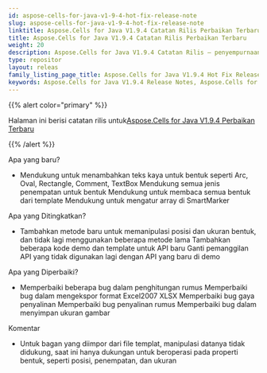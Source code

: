 ```yaml
---
id: aspose-cells-for-java-v1-9-4-hot-fix-release-note
slug: aspose-cells-for-java-v1-9-4-hot-fix-release-note
linktitle: Aspose.Cells for Java V1.9.4 Catatan Rilis Perbaikan Terbaru
title: Aspose.Cells for Java V1.9.4 Catatan Rilis Perbaikan Terbaru
weight: 20
description: Aspose.Cells for Java V1.9.4 Catatan Rilis – penyempurnaan terbaru, fitur baru, dan perbaikan
type: repositor
layout: releas
family_listing_page_title: Aspose.Cells for Java V1.9.4 Hot Fix Release Note
keywords: Aspose.Cells for Java V1.9.4 Release Notes, Aspose.Cells for Java V1.9.4 updates and fixe
---
```

{{% alert color="primary" %}} 

 Halaman ini berisi catatan rilis untuk[Aspose.Cells for Java V1.9.4 Perbaikan Terbaru](https://releases.aspose.com/cells/java/new-releases/aspose.cells-for-java-v1.9.4-hot-fix/)

{{% /alert %}} 

 Apa yang baru?

- Mendukung untuk menambahkan teks kaya untuk bentuk seperti Arc, Oval, Rectangle, Comment, TextBox
 Mendukung semua jenis penempatan untuk bentuk
 Mendukung untuk membaca semua bentuk dari template
 Mendukung untuk mengatur array di SmartMarker

 Apa yang Ditingkatkan?

- Tambahkan metode baru untuk memanipulasi posisi dan ukuran bentuk, dan tidak lagi menggunakan beberapa metode lama
 Tambahkan beberapa kode demo dan template untuk API baru
 Ganti pemanggilan API yang tidak digunakan lagi dengan API yang baru di demo

 Apa yang Diperbaiki?

- Memperbaiki beberapa bug dalam penghitungan rumus
 Memperbaiki bug dalam mengekspor format Excel2007 XLSX
 Memperbaiki bug gaya penyalinan
 Memperbaiki bug penyalinan rumus
 Memperbaiki bug dalam menyimpan ukuran gambar

 Komentar

- Untuk bagan yang diimpor dari file templat, manipulasi datanya tidak didukung, saat ini hanya dukungan untuk beroperasi pada properti bentuk, seperti posisi, penempatan, dan ukuran
